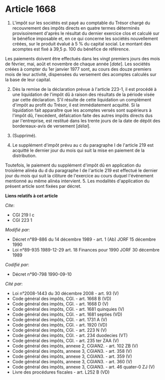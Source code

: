 # Article 1668

1. L'impôt sur les sociétés est payé au comptable du Trésor chargé du recouvrement des impôts directs en quatre termes
déterminés provisoirement d'après le résultat du dernier exercice clos et calculé sur le bénéfice imposable et, en ce qui
concerne les sociétés nouvellement créées, sur le produit évalué à 5 % du capital social. Le montant des acomptes est fixé à
39,5 p. 100 du bénéfice de référence.

Les paiements doivent être effectués dans les vingt premiers jours des mois de février, mai, août et novembre de chaque année
[*date*].     Les sociétés créées à compter du 1er janvier 1977 sont, au cours des douze premiers mois de leur activité,
dispensées du versement des acomptes calculés sur la base de leur capital.

2. Dès la remise de la déclaration prévue à l'article 223-1, il est procédé à une liquidation de l'impôt dû à raison des
résultats de la période visée par cette déclaration. S'il résulte de cette liquidation un complément d'impôt au profit du
Trésor, il est immédiatement acquitté. Si la liquidation fait apparaître que les acomptes versés sont supérieurs à l'impôt
dû, l'excédent, défalcation faite des autres impôts directs dus par l'entreprise, est restitué dans les trente jours de la
date de dépôt des bordereaux-avis de versement [*délai*].

3. (Supprimé).

4. Le supplément d'impôt prévu au c du paragraphe I de l'article 219 est acquitté le dernier jour du mois qui suit la mise en
paiement de la distribution.

Toutefois, le paiement du supplément d'impôt dû en application du troisième alinéa du d du paragraphe I de l'article 219 est
effectué le dernier jour du mois qui suit la clôture de l'exercice au cours duquel l'événement mentionné au même alinéa
intervient.    5. Les modalités d'application du présent article sont fixées par décret.

**Liens relatifs à cet article**

_Cite_:

  - CGI 219 I c
  - CGI 223 1

_Modifié par_:

  - Décret n°89-886 du 14 décembre 1989 - art. 1 (Ab) JORF 15 décembre 1990
  - Loi n°89-935 1989-12-29 art. 18 Finances pour 1990 JORF 30 décembre 1989

_Codifié par_:

  - Décret n°90-798 1990-09-10

_Cité par_:

  - Loi n°2008-1443 du 30 décembre 2008 - art. 93 (V)
  - Code général des impôts, CGI. - art. 1668 B (VD)
  - Code général des impôts, CGI. - art. 1668 D (V)
  - Code général des impôts, CGI. - art. 1681 quinquies (V)
  - Code général des impôts, CGI. - art. 1681 septies (VD)
  - Code général des impôts, CGI. - art. 1731 A (V)
  - Code général des impôts, CGI. - art. 1920 (VD)
  - Code général des impôts, CGI. - art. 223 N (V)
  - Code général des impôts, CGI. - art. 234 duodecies (VT)
  - Code général des impôts, CGI. - art. 235 ter ZAA (V)
  - Code général des impôts, annexe 2, CGIAN2. - art. 102 ZB (V)
  - Code général des impôts, annexe 3, CGIAN3. - art. 358 (V)
  - Code général des impôts, annexe 3, CGIAN3. - art. 359 (V)
  - Code général des impôts, annexe 3, CGIAN3. - art. 360 (V)
  - Code général des impôts, annexe 3, CGIAN3. - art. 46 quater-0 ZJ (V)
  - Livre des procédures fiscales - art. L252 B (VD)
